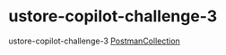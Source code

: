 # ustore-copilot-challenge-3
ustore-copilot-challenge-3
[PostmanCollection](https://github.com/genndi/ustore-copilot-challenge-3/blob/main/Copilot%20-%20Challenge3.postman_collection.json)
